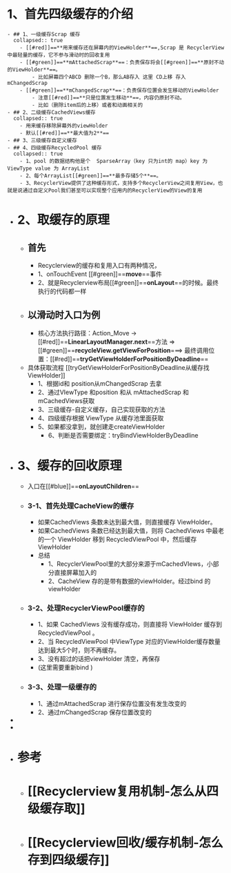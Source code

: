 # 1、首先四级缓存的介绍
	- ## 1、一级缓存Scrap 缓存
	  collapsed:: true
		- [[#red]]==**用来缓存还在屏幕内的ViewHolder**==,Scrap 是 RecyclerView 中最轻量的缓存，它不参与滑动时的回收复用
		- [[#green]]==**mAttachedScrap**==：负责保存将会[[#green]]==**原封不动的ViewHolder**==。
			- 比如屏幕四个ABCD 删除一个B，那么AB存入 这里 CD上移 存入mChangedScrap
		- [[#green]]==**mChangedScrap**==：负责保存位置会发生移动的ViewHolder
			- 注意[[#red]]==**只是位置发生移动**==，内容仍原封不动。
			- 比如（删除item后的上移）或者和动画相关的
	- ## 2、二级缓存CachedViews缓存
	  collapsed:: true
		- 用来缓存移除屏幕外的viewHolder
		- 默认[[#red]]==**最大值为2**==
	- ## 3、三级缓存自定义缓存
	- ## 4、四级缓存RecycledPool 缓存
	  collapsed:: true
		- 1、pool 的数据结构他是个  SparseArray（key 只为int的 map）key 为 ViewType value 为 ArrayList
		- 2、每个ArrayList[[#green]]==**最多存储5个**==。
		- 3、RecyclerView提供了这种缓存形式，支持多个RecyclerView之间复用View，也就是说通过自定义Pool我们甚至可以实现整个应用内的RecyclerView的View的复用
- # 2、取缓存的原理
	- ## 首先
		- Recyclerview的缓存和复用入口有两种情况，
		- 1、onTouchEvent [[#green]]==**move**==事件
		- 2、就是Recyclerview布局[[#green]]==**onLayout**==的时候。最终执行的代码都一样
	- ## 以滑动时入口为例
		- 核心方法执行路径：Action_Move -> [[#red]]==**LinearLayoutManager.next**==方法 => [[#green]]==**recycleView.getViewForPosition**===> 最终调用位置：[[#red]]==**tryGetViewHolderForPositionByDeadline**==
	- 具体获取流程  [[tryGetViewHolderForPositionByDeadline从缓存找ViewHolder]]
		- 1、根据id和 position从mChangedScrap 去拿
		- 2、通过VIewType 和position 和从 mAttachedScrap  和 mCachedViews获取
		- 3、三级缓存-自定义缓存，自己实现获取的方法
		- 4、四级缓存根据 ViewType 从缓存池里面获取
		- 5、如果都没拿到，就创建走createViewHolder
			- 6、判断是否需要绑定：tryBindViewHolderByDeadline
- # 3、缓存的回收原理
	- 入口在[[#blue]]==**onLayoutChildren**==
	- ###  3-1、首先处理CacheView的缓存
		- 如果CachedViews 条数未达到最大值，则直接缓存 ViewHolder。
		- 如果CachedViews 条数已经达到最大值，则将 CachedViews 中最老的一个 ViewHolder 移到 RecycledViewPool 中，然后缓存ViewHolder
		- 总结
			- 1、RecyclerViewPool里的大部分来源于mCachedVIews，小部分直接屏幕加入的
			- 2、CacheView 存的是带有数据的viewHolder。经过bind 的viewHolder
	- ### 3-2、处理RecyclerViewPool缓存的
		- 1、如果 CachedViews 没有缓存成功，则直接将 ViewHolder 缓存到 RecycledViewPool 。
		- 2、当 RecycledViewPool 中ViewType 对应的ViewHolder缓存数量达到最大5个时，则不再缓存。
		- 3、没有超过的话把viewHolder 清空，再保存
		- (这里需要重新bind )
	- ### 3-3、处理一级缓存的
		- 1、通过mAttachedScrap 进行保存位置没有发生改变的
		- 2、通过mChangedScrap  保存位置改变的
-
-
- # 参考
	- # [[Recyclerview复用机制-怎么从四级缓存取]]
	- # [[Recyclerview回收/缓存机制-怎么存到四级缓存]]